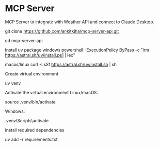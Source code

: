 # MCP Server

MCP Server to integrate with Weather API and connect to Claude Desktop.

git clone <https://github.com/ankitkjha/mcp-server-api.git>

cd mcp-server-api

Install uv package
windows
powershell -ExecutionPolicy ByPass -c "irm <https://astral.sh/uv/install.ps1> | iex"

macos/linux
curl -LsSf <https://astral.sh/uv/install.sh> | sh

Create virtual environment

uv venv

Activate the virtual environment
Linux/macOS:

source .venv/bin/activate

Windows:

.venv\Scripts\activate

install required dependencies

uv add -r requirements.txt
